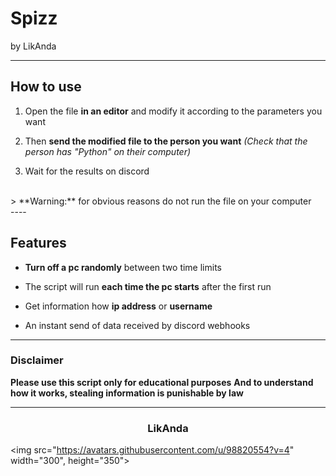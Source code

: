 # Spizz
by LikAnda

----

## How to use

1. Open the file **in an editor** and modify it according to the parameters you want

2. Then **send the modified file to the person you want** 
*(Check that the person has "Python" on their computer)*

3. Wait for the results on discord

<br>
> **Warning:** for obvious reasons do not run the file on your computer

<br>
----

## Features

- **Turn off a pc randomly** between two time limits

- The script will run **each time the pc starts** after the first run

- Get information how **ip address** or **username**

- An instant send of data received by discord webhooks

----

### Disclaimer

**Please use this script only for educational purposes**
**And to understand how it works, stealing information is punishable by law**

----

### <p align="center">LikAnda</p>
<img src="https://avatars.githubusercontent.com/u/98820554?v=4" width="300", height="350">





